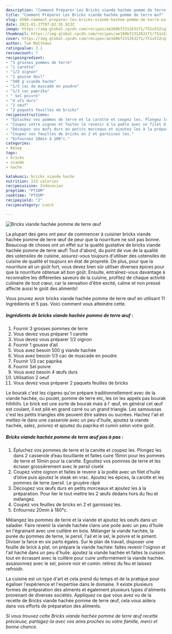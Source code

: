 ```yaml
---
description: "Comment Préparer Les Bricks viande hachée pomme de terre œuf"
title: "Comment Préparer Les Bricks viande hachée pomme de terre œuf"
slug: 4588-comment-preparer-les-bricks-viande-hachee-pomme-de-terre-ouf
date: 2021-01-27T07:02:55.913Z
image: https://img-global.cpcdn.com/recipes/ae160bf2312631f1/751x532cq70/bricks-viande-hachee-pomme-de-terre-oeuf-photo-principale-de-la-recette.jpg
thumbnail: https://img-global.cpcdn.com/recipes/ae160bf2312631f1/751x532cq70/bricks-viande-hachee-pomme-de-terre-oeuf-photo-principale-de-la-recette.jpg
cover: https://img-global.cpcdn.com/recipes/ae160bf2312631f1/751x532cq70/bricks-viande-hachee-pomme-de-terre-oeuf-photo-principale-de-la-recette.jpg
author: Tom Matthews
ratingvalue: 3.1
reviewcount: 7
recipeingredient:
- "3 grosses pommes de terre"
- "1 carotte"
- "1/2 oignon"
- "1 gousse dail"
- "500 g viande hache"
- "1/3 cac de muscade en poudre"
- "1/3 cac paprika"
- " Sel poivre"
- "4 ufs durs"
- "2 oeuf"
- "2 paquets feuilles de bricks"
recipeinstructions:
- "Épluchez vos pommes de terre et la carotte et coupez les. Plongez les dans 2 casserole d’eau bouillante et faites cuire 15min pour les pommes de terre et 10min pour la carotte. Égouttez vos pommes de terre et les écraser grossièrement avec le persil ciselé"
- "Coupez votre oignon et faites le revenir à la poêle avec un filet d’huile d’olive puis ajoutez le steak en vrac. Ajoutez les épices, la carotte et les pommes de terre /persil. Le gruyère râpé"
- "Découpez vos œufs durs en petits morceaux et ajoutez les à la préparation. Pour lier le tout mettre les 2 œufs dedans hors du feu et mélangez."
- "Coupez vos feuilles de bricks en 2 et garnissez les."
- "Enfournez 20min à 180°c."
categories:
- Resep
tags:
- bricks
- viande
- hache

katakunci: bricks viande hache 
nutrition: 223 calories
recipecuisine: Indonesian
preptime: "PT10M"
cooktime: "PT45M"
recipeyield: "2"
recipecategory: Lunch

---
```



![Bricks viande hachée pomme de terre œuf](https://img-global.cpcdn.com/recipes/ae160bf2312631f1/751x532cq70/bricks-viande-hachee-pomme-de-terre-oeuf-photo-principale-de-la-recette.jpg)

La plupart des gens ont peur de commencer à cuisiner bricks viande hachée pomme de terre œuf de peur que la nourriture ne soit pas bonne. Beaucoup de choses ont un effet sur la qualité gustative de bricks viande hachée pomme de terre œuf! Tout d'abord, du point de vue de la qualité des ustensiles de cuisine, assurez-vous toujours d'utiliser des ustensiles de cuisine de qualité et toujours en état de propreté. De plus, pour que la nourriture ait un goût fort, vous devez bien sûr utiliser diverses épices pour que la nourriture obtenue ait bon goût. Ensuite, entraînez-vous davantage à reconnaître les différentes saveurs de la cuisine, profitez de chaque activité culinaire de tout cœur, car la sensation d'être excité, calme et non pressé affecte aussi le goût des aliments!

<!--inarticleads1-->

Vous pouvez avoir bricks viande hachée pomme de terre œuf en utilisant 11 Ingrédients et 5 pas. Voici comment vous atteindre cette.

##### Ingrédients de bricks viande hachée pomme de terre œuf :

1. Fournir 3 grosses pommes de terre
1. Vous devez vous préparer 1 carotte
1. Vous devez vous préparer 1/2 oignon
1. Fournir 1 gousse d’ail
1. Vous avez besoin 500 g viande hachée
1. Vous avez besoin 1/3 cac de muscade en poudre
1. Fournir 1/3 cac paprika
1. Fournir  Sel poivre
1. Vous avez besoin 4 œufs durs
1. Utilisation 2 oeuf
1. Vous devez vous préparer 2 paquets feuilles de bricks


Le bourak c&#39;est les cigares qu&#39;on prépare traditionnellement avec de la viande hachée, ou poulet, pomme de terre etc, les on les appels pas bourak hihihihi. Le brick est une sorte de bourak mais à l&#39; œuf, en général cet œuf est coulant, il est plié en grand carré ou un grand triangle. Les samoussas c&#39;est les petits triangles elle peuvent être salées ou sucrées. Hachez l&#39;ail et mettez-le dans une casserole avec un peu d&#39;huile, ajoutez la viande hachée, salez, poivrez et ajoutez du paprika et cumin selon votre goût. 

<!--inarticleads2-->

##### Bricks viande hachée pomme de terre œuf pas à pas :

1. Épluchez vos pommes de terre et la carotte et coupez les. Plongez les dans 2 casserole d’eau bouillante et faites cuire 15min pour les pommes de terre et 10min pour la carotte. Égouttez vos pommes de terre et les écraser grossièrement avec le persil ciselé
1. Coupez votre oignon et faites le revenir à la poêle avec un filet d’huile d’olive puis ajoutez le steak en vrac. Ajoutez les épices, la carotte et les pommes de terre /persil. Le gruyère râpé
1. Découpez vos œufs durs en petits morceaux et ajoutez les à la préparation. Pour lier le tout mettre les 2 œufs dedans hors du feu et mélangez.
1. Coupez vos feuilles de bricks en 2 et garnissez les.
1. Enfournez 20min à 180°c.


Mélangez les pommes de terre et la viande et ajoutez les oeufs dans un saladier. Faire revenir la viande hachée clans une poile avec un peu d&#39;huile en l&#39;égrainant avec une cuillère en bois. Mélanger la viande hachée, la purée du pommes de terne, le persil, l&#39;ail et le sel, le poivre et le piment. Diviser la farce en six parts égales. Sur le plan de travail, disposer une feuille de brick à plat. on prépare la viande hachée: faites revenir l&#39;oignon et l&#39;ail haché dans un peu d&#39;huile. ajoutez la viande hachée et faites la cuisson tout en écrasant avec la cuillère pour cuire uniformément la viande hachée. assaisonnez avec le sel, poivre noir et cumin. retirez du feu et laissez refroidir. 

<!--inarticleads1-->

<p>
La cuisine est un type d'art et cela prend du temps et de la pratique pour égaliser l'expérience et l'expertise dans le domaine. Il existe plusieurs formes de préparation des aliments et également plusieurs types d'aliments provenant de diverses sociétés. Appliquez ce que vous avez vu de la recette de Bricks viande hachée pomme de terre œuf, cela vous aidera dans vos efforts de préparation des aliments.
</p>

<p>
<i>Si vous trouvez cette Bricks viande hachée pomme de terre œuf recette précieuse, partagez-la avec vos amis proches ou votre famille, merci et bonne chance.</i>
</p>
